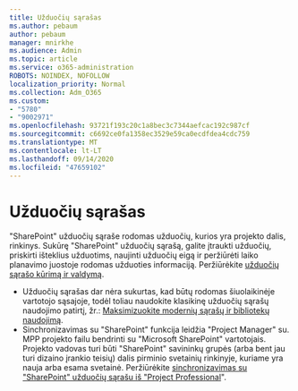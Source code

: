 ```yaml
---
title: Užduočių sąrašas
ms.author: pebaum
author: pebaum
manager: mnirkhe
ms.audience: Admin
ms.topic: article
ms.service: o365-administration
ROBOTS: NOINDEX, NOFOLLOW
localization_priority: Normal
ms.collection: Adm_O365
ms.custom:
- "5780"
- "9002971"
ms.openlocfilehash: 93721f193c20c1a8bec3c7344aefcac192c987cf
ms.sourcegitcommit: c6692ce0fa1358ec3529e59ca0ecdfdea4cdc759
ms.translationtype: MT
ms.contentlocale: lt-LT
ms.lasthandoff: 09/14/2020
ms.locfileid: "47659102"
---
```

# <a name="task-list"></a>Užduočių sąrašas

"SharePoint" užduočių sąraše rodomas užduočių, kurios yra projekto dalis, rinkinys. Sukūrę "SharePoint" užduočių sąrašą, galite įtraukti užduočių, priskirti išteklius užduotims, naujinti užduočių eigą ir peržiūrėti laiko planavimo juostoje rodomas užduoties informaciją. Peržiūrėkite [užduočių sąrašo kūrimą ir valdymą](https://support.microsoft.com/office/466ad207-46fd-4c77-9af1-41bc23cec21a).  

-   Užduočių sąrašas dar nėra sukurtas, kad būtų rodomas šiuolaikinėje vartotojo sąsajoje, todėl toliau naudokite klasikinę užduočių sąrašų naudojimo patirtį, žr.: [Maksimizuokite modernių sąrašų ir bibliotekų naudojimą](https://docs.microsoft.com/sharepoint/dev/transform/modernize-userinterface-lists-and-libraries).
-   Sinchronizavimas su "SharePoint" funkcija leidžia "Project Manager" su. MPP projekto failu bendrinti su "Microsoft SharePoint" vartotojais. Projekto vadovas turi būti "SharePoint" savininkų grupės (arba bent jau turi dizaino įrankio teisių) dalis pirminio svetainių rinkinyje, kuriame yra nauja arba esama svetainė. Peržiūrėkite [sinchronizavimas su "SharePoint" užduočių sąrašu iš "Project Professional](https://docs.microsoft.com/office/troubleshoot/project/sync-with-tasks-from-project)".